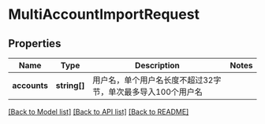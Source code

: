 # MultiAccountImportRequest

## Properties
Name | Type | Description | Notes
------------ | ------------- | ------------- | -------------
**accounts** | **string[]** | 用户名，单个用户名长度不超过32字节，单次最多导入100个用户名 | 

[[Back to Model list]](../README.md#documentation-for-models) [[Back to API list]](../README.md#documentation-for-api-endpoints) [[Back to README]](../README.md)


